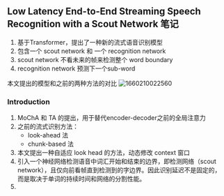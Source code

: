 <!--
 * @Description: Low Latency End-to-End Streaming Speech Recognition with a Scout Network 笔记
 * @Autor: 郭印林
 * @Date: 2022-08-11 17:14:45
 * @LastEditors: 郭印林
 * @LastEditTime: 2022-08-11 17:43:41
-->

## Low Latency End-to-End Streaming Speech Recognition with a Scout Network 笔记
1. 基于Transformer，提出了一种新的流式语音识别模型
2. 包含一个 scout network 和 一个 recognition network
3. scout network 不看未来的帧来检测整个 word boundary
4. recognition network 预测下一个sub-word

本文提出的模型和之前的两种方法的对比
![1660210022560](image/streaming-asr-Scout/1660210022560.png)

### Introduction
1. MoChA 和 TA 的提出，用于替代encoder-decoder之前的全局注意力
2. 之前的流式识别方法：
    + look-ahead 法
    + chunk-based 法
3. 本文提出一种自适应 look head 的方法，动态修改 context 窗口
4. 引入一个神经网络检测语音中词汇开始和结束的边界，即检测网络（scout network），且仅向前看帧直到检测到的字边界。因此识别延迟不是固定的，而是取决于单词的持续时间和网络的分割性能。
5. 
